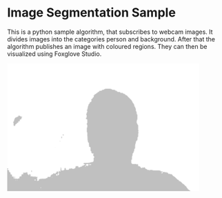 # Image Segmentation Sample

This is a python sample algorithm, that subscribes to webcam images. It divides images into the categories person and background. After that the algorithm publishes an image with coloured regions. They can then be visualized using Foxglove Studio.

![Sample Segmentation](resources/sample_segmentation.png)
